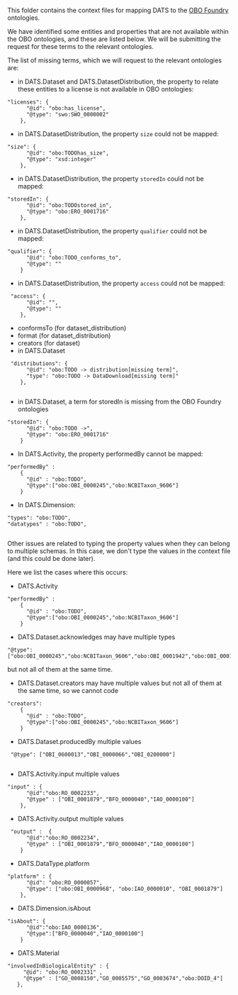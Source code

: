 This folder contains the context files for mapping DATS to the [OBO Foundry](http://www.obofoundry.org/) ontologies.

We have identified some entities and properties that are not available within the OBO ontologies, and these are listed below. We will be submitting the request for these terms to the relevant ontologies.

The list of missing terms, which we will request to the relevant ontologies are:

- in DATS.Dataset and DATS.DatasetDistribution, the property to relate these entities to a license is not available in OBO ontologies:
``` 
"licenses": {
      "@id": "obo:has_license",
      "@type": "swo:SWO_0000002"
    },
```
- in DATS.DatasetDistribution, the property ```size``` could not be mapped:

```
"size": {
      "@id": "obo:TODOhas_size",
      "@type": "xsd:integer"
    },
```

- in DATS.DatasetDistribution, the property ```storedIn``` could not be mapped:

```
"storedIn": {
      "@id": "obo:TODOstored_in",
      "@type": "obo:ERO_0001716"
    },
```

- in DATS.DatasetDistribution, the property ```qualifier``` could not be mapped:

```
"qualifier": {
      "@id": "obo:TODO_conforms_to",
      "@type": ""
    }
```

- in DATS.DatasetDistribution, the property ```access``` could not be mapped:

```
 "access": {
      "@id": "",
      "@type": ""
    },
```

- conformsTo (for dataset_distribution)
- format (for dataset_distribution)
- creators (for dataset)
- in DATS.Dataset
```
 "distributions": {
      "@id": "obo:TODO -> distribution[missing term]",
      "type": "obo:TODO -> DataDownload[missing term]"
    },
   
```
- in DATS.Dataset, a term for storedIn is missing from the OBO Foundry ontologies
```
"storedIn": {
      "@id": "obo:TODO ->",
      "@type": "obo:ERO_0001716"
    }
```

- In DATS.Activity, the property performedBy cannot be mapped:

```
"performedBy" :
    {
      "@id" : "obo:TODO",
      "@type":["obo:OBI_0000245","obo:NCBITaxon_9606"]
    }
```

- In DATS.Dimension:

```
"types": "obo:TODO",
"datatypes" : "obo:TODO",
    
```


Other issues are related to typing the property values when they can belong to multiple schemas. In this case,
we don't type the values in the context file (and this could be done later).

Here we list the cases where this occurs:

- DATS.Activity

```
"performedBy" :
    {
      "@id" : "obo:TODO",
      "@type":["obo:OBI_0000245","obo:NCBITaxon_9606"]
    }
```

- DATS.Dataset.acknowledges may have multiple types
```
"@type":["obo:OBI_0000245","obo:NCBITaxon_9606","obo:OBI_0001942","obo:OBI_0001636"]
```
but not all of them at the same time.
- DATS.Dataset.creators may have multiple values but not all of them at the same time, so we
cannot code

```
"creators":
    {
      "@id" : "obo:TODO",
      "@type":["obo:OBI_0000245","obo:NCBITaxon_9606"]
    }
```

- DATS.Dataset.producedBy multiple values
```
 "@type": ["OBI_0600013","OBI_0000066","OBI_0200000"]
 
```

- DATS.Activity.input multiple values

```
"input" : {
      "@id":"obo:RO_0002233",
      "@type" : ["OBI_0001879","BFO_0000040","IAO_0000100"]
    },
```

- DATS.Activity.output multiple values

```
 "output" :  {
      "@id":"obo:RO_0002234",
      "@type" : ["OBI_0001879","BFO_0000040","IAO_0000100"]
    }
```

- DATS.DataType.platform

```
"platform" : {
      "@id": "obo:RO_0000057",
      "@type": ["obo:OBI_0000968", "obo:IAO_0000010", "OBI_0001879"]
    },
```


- DATS.Dimension.isAbout

```
"isAbout": {
      "@id":"obo:IAO_0000136",
      "@type":["BFO_0000040","IAO_0000100"]
    }
```
 
 - DATS.Material
 
 ```
"involvedInBiologicalEntity" : {
      "@id": "obo:RO_0002331" ,
      "@type" : ["GO_0008150","GO_0005575","GO_0003674","obo:DOID_4"]
    },
```